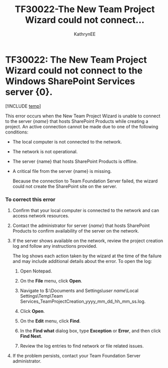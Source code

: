 ﻿---
title: TF30022-The New Team Project Wizard could not connect...
titleSuffix: Azure DevOps & TFS
description: The New Team Project Wizard is unable to connect to the server {name} that hosts SharePoint Products while creating a project.
ms.prod: devops
ms.technology: devops-agile
ms.assetid: dd798fbb-8e24-4a33-91f6-7167138d7414
ms.manager: mijacobs
ms.author: kaelli
author: KathrynEE
ms.topic: Troubleshooting
ms.date: 01/20/2017
---

# TF30022: The New Team Project Wizard could not connect to the Windows SharePoint Services server {0}.

[!INCLUDE [temp](../../includes/version-vsts-tfs-all-versions.md)]

This error occurs when the New Team Project Wizard is unable to connect to the server {*name*} that hosts SharePoint Products while creating a project. An active connection cannot be made due to one of the following conditions:  
  
- The local computer is not connected to the network.  
  
- The network is not operational.  
  
- The server {name} that hosts SharePoint Products is offline.  
  
- A critical file from the server {name} is missing.  
  
  Because the connection to Team Foundation Server failed, the wizard could not create the SharePoint site on the server.  
  
### To correct this error  
  
1.  Confirm that your local computer is connected to the network and can access network resources.  
  
2.  Contact the administrator for server {*name*} that hosts SharePoint Products to confirm availability of the server on the network.  
  
3.  If the server shows available on the network, review the project creation log and follow any instructions provided.  
  
     The log shows each action taken by the wizard at the time of the failure and may include additional details about the error. To open the log:  
  
    1.  Open Notepad.  
  
    2.  On the **File** menu, click **Open**.  
  
    3.  Navigate to $:\Documents and Settings\\*user name*\Local Settings\Temp\Team Services_TeamProjectCreation_yyyy_mm_dd_hh_mm_ss.log.  
  
    4.  Click **Open**.  
  
    5.  On the **Edit** menu, click **Find**.  
  
    6.  In the **Find what** dialog box, type **Exception** or **Error**, and then click **Find Next**.  
  
    7.  Review the log entries to find network or file related issues.  
  
4.  If the problem persists, contact your Team Foundation Server administrator.
